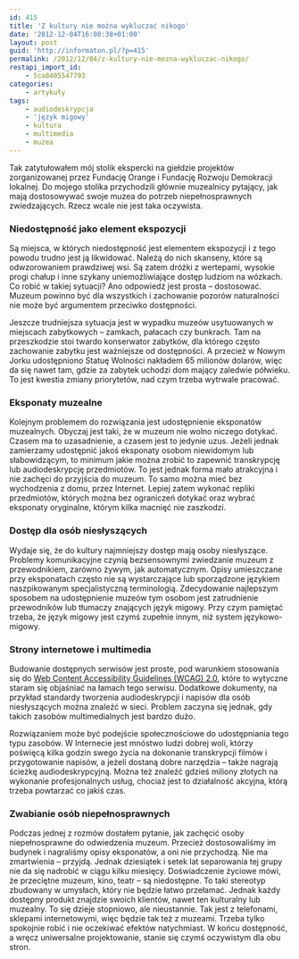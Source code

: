 ```yaml
---
id: 415
title: 'Z kultury nie można wykluczać nikogo'
date: '2012-12-04T16:00:38+01:00'
layout: post
guid: 'http://informaton.pl/?p=415'
permalink: /2012/12/04/z-kultury-nie-mozna-wykluczac-nikogo/
restapi_import_id:
    - 5ca8405547793
categories:
    - artykuły
tags:
    - audiodeskrypcja
    - 'język migowy'
    - kultura
    - multimedia
    - muzea
---
```


Tak zatytułowałem mój stolik ekspercki na giełdzie projektów zorganizowanej przez Fundację Orange i Fundację Rozwoju Demokracji lokalnej. Do mojego stolika przychodzili głównie muzealnicy pytający, jak mają dostosowywać swoje muzea do potrzeb niepełnosprawnych zwiedzających. Rzecz wcale nie jest taka oczywista.

### Niedostępność jako element ekspozycji

Są miejsca, w których niedostępność jest elementem ekspozycji i z tego powodu trudno jest ją likwidować. Należą do nich skanseny, które są odwzorowaniem prawdziwej wsi. Są zatem dróżki z wertepami, wysokie progi chałup i inne szykany uniemożliwiające dostęp ludziom na wózkach. Co robić w takiej sytuacji? Ano odpowiedź jest prosta – dostosować. Muzeum powinno być dla wszystkich i zachowanie pozorów naturalności nie może być argumentem przeciwko dostępności.

Jeszcze trudniejsza sytuacja jest w wypadku muzeów usytuowanych w miejscach zabytkowych – zamkach, pałacach czy bunkrach. Tam na przeszkodzie stoi twardo konserwator zabytków, dla którego często zachowanie zabytku jest ważniejsze od dostępności. A przecież w Nowym Jorku udostępniono Statuę Wolności nakładem 65 milionów dolarów, więc da się nawet tam, gdzie za zabytek uchodzi dom mający zaledwie półwieku. To jest kwestia zmiany priorytetów, nad czym trzeba wytrwale pracować.

### Eksponaty muzealne

Kolejnym problemem do rozwiązania jest udostępnienie eksponatów muzealnych. Obyczaj jest taki, że w muzeum nie wolno niczego dotykać. Czasem ma to uzasadnienie, a czasem jest to jedynie uzus. Jeżeli jednak zamierzamy udostępnić jakoś eksponaty osobom niewidomym lub słabowidzącym, to minimum jakie można zrobić to zapewnić transkrypcję lub audiodeskrypcję przedmiotów. To jest jednak forma mało atrakcyjna i nie zachęci do przyjścia do muzeum. To samo można mieć bez wychodzenia z domu, przez Internet. Lepiej zatem wykonać repliki przedmiotów, których można bez ograniczeń dotykać oraz wybrać eksponaty oryginalne, którym kilka macnięć nie zaszkodzi.

### Dostęp dla osób niesłyszących

Wydaje się, że do kultury najmniejszy dostęp mają osoby niesłyszące. Problemy komunikacyjne czynią bezsensownymi zwiedzanie muzeum z przewodnikiem, zarówno żywym, jak automatycznym. Opisy umieszczane przy eksponatach często nie są wystarczające lub sporządzone językiem naszpikowanym specjalistyczną terminologią. Zdecydowanie najlepszym sposobem na udostępnienie muzeów tym osobom jest zatrudnienie przewodników lub tłumaczy znających język migowy. Przy czym pamiętać trzeba, że język migowy jest czymś zupełnie innym, niż system językowo-migowy.

### Strony internetowe i multimedia

Budowanie dostępnych serwisów jest proste, pod warunkiem stosowania się do [Web Content Accessibility Guidelines (WCAG) 2.0](http://www.w3.org/tr/wcag20), które to wytyczne staram się objaśniać na łamach tego serwisu. Dodatkowe dokumenty, na przykład standardy tworzenia audiodeskrypcji i napisów dla osób niesłyszących można znaleźć w sieci. Problem zaczyna się jednak, gdy takich zasobów multimedialnych jest bardzo dużo.

Rozwiązaniem może być podejście społecznościowe do udostępniania tego typu zasobów. W Internecie jest mnóstwo ludzi dobrej woli, którzy poświęcą kilka godzin swego życia na dokonanie transkrypcji filmów i przygotowanie napisów, a jeżeli dostaną dobre narzędzia – także nagrają ścieżkę audiodeskrypcyjną. Można też znaleźć gdzieś miliony złotych na wykonanie profesjonalnych usług, chociaż jest to działalność akcyjna, którą trzeba powtarzać co jakiś czas.

### Zwabianie osób niepełnosprawnych

Podczas jednej z rozmów dostałem pytanie, jak zachęcić osoby niepełnosprawne do odwiedzenia muzeum. Przecież dostosowaliśmy im budynek i nagraliśmy opisy eksponatów, a oni nie przychodzą. Nie ma zmartwienia – przyjdą. Jednak dziesiątek i setek lat separowania tej grupy nie da się nadrobić w ciągu kilku miesięcy. Doświadczenie życiowe mówi, że przeciętne muzeum, kino, teatr – są niedostępne. To taki stereotyp zbudowany w umysłach, który nie będzie łatwo przełamać. Jednak każdy dostępny produkt znajdzie swoich klientów, nawet ten kulturalny lub muzealny. To się dzieje stopniowo, ale nieustannie. Tak jest z telefonami, sklepami internetowymi, więc będzie tak też z muzeami. Trzeba tylko spokojnie robić i nie oczekiwać efektów natychmiast. W końcu dostępność, a wręcz uniwersalne projektowanie, stanie się czymś oczywistym dla obu stron.